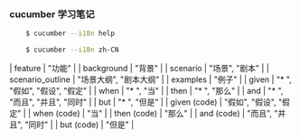 ### cucumber 学习笔记


```bash
	$ cucumber --i18n help
```

```bash
	$ cucumber --i18n zh-CN
```

| feature          | "功能"                   |
| background       | "背景"                   |
| scenario         | "场景", "剧本"             |
| scenario_outline | "场景大纲", "剧本大纲"         |
| examples         | "例子"                   |
| given            | "* ", "假如", "假设", "假定" |
| when             | "* ", "当"              |
| then             | "* ", "那么"             |
| and              | "* ", "而且", "并且", "同时" |
| but              | "* ", "但是"             |
| given (code)     | "假如", "假设", "假定"       |
| when (code)      | "当"                    |
| then (code)      | "那么"                   |
| and (code)       | "而且", "并且", "同时"       |
| but (code)       | "但是"                   |

